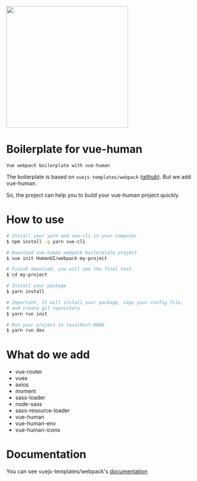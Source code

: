 <p><img width="320" src="https://raw.githubusercontent.com/HumanUI/vue-human/master/docs/vue-human.jpg"></p>

# Boilerplate for vue-human

`Vue webpack boilerplate with vue-human`

The boilerplate is based on `vuejs-templates/webpack` ([github](https://github.com/vuejs-templates/webpack)). But we add vue-human.

So, the project can help you to build your vue-human project quickly.

# How to use

``` bash
# Install your yarn and vue-cli in your computer
$ npm install -g yarn vue-cli

# Download vue-human webpack boilerplate project
$ vue init HumanUI/webpack my-project

# Finish download, you will see the final text
$ cd my-project

# Install your package
$ yarn install

# Important, It will install your package, copy your config file,
# and create git repository
$ yarn run init

# Run your project in localhost:8080
$ yarn run dev
```

# What do we add

- vue-router
- vuex
- axios
- moment
- sass-loader
- node-sass
- sass-resource-loader
- vue-human
- vue-human-env
- vue-human-icons

# Documentation

You can see vuejs-templates/webpack's [documentation](http://vuejs-templates.github.io/webpack/)
